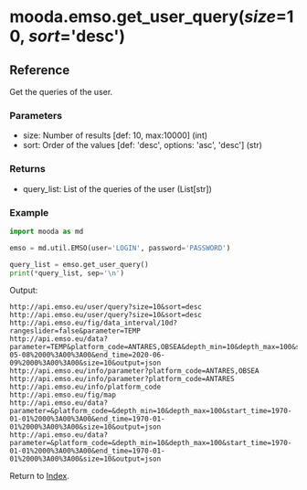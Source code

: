 # mooda.emso.get_user_query(*size*=10, *sort*='desc')

## Reference

Get the queries of the user.

### Parameters

* size: Number of results [def: 10, max:10000] (int)
* sort: Order of the values [def: 'desc', options: 'asc', 'desc'] (str) 

### Returns

* query_list: List of the queries of the user (List[str])

### Example

```python
import mooda as md

emso = md.util.EMSO(user='LOGIN', password='PASSWORD')

query_list = emso.get_user_query()
print(*query_list, sep='\n')
```

Output:
```
http://api.emso.eu/user/query?size=10&sort=desc
http://api.emso.eu/user/query?size=10&sort=desc
http://api.emso.eu/fig/data_interval/10d?rangeslider=false&parameter=TEMP
http://api.emso.eu/data?parameter=TEMP&platform_code=ANTARES,OBSEA&depth_min=10&depth_max=100&start_time=2016-05-08%2000%3A00%3A00&end_time=2020-06-09%2000%3A00%3A00&size=10&output=json
http://api.emso.eu/info/parameter?platform_code=ANTARES,OBSEA
http://api.emso.eu/info/parameter?platform_code=ANTARES
http://api.emso.eu/info/platform_code
http://api.emso.eu/fig/map
http://api.emso.eu/data?parameter=&platform_code=&depth_min=10&depth_max=100&start_time=1970-01-01%2000%3A00%3A00&end_time=1970-01-01%2000%3A00%3A00&size=10&output=json
http://api.emso.eu/data?parameter=&platform_code=&depth_min=10&depth_max=100&start_time=1970-01-01%2000%3A00%3A00&end_time=1970-01-01%2000%3A00%3A00&size=10&output=json
```

Return to [Index](../../index_api_reference.md).
